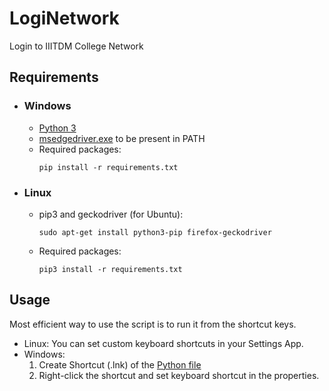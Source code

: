 # LogiNetwork
Login to IIITDM College Network

## Requirements
- ### Windows
  - [Python 3](https://www.python.org/downloads)
  - [msedgedriver.exe](https://msedgedriver.azureedge.net/101.0.1210.47/edgedriver_win64.zip) to be present in PATH
  - Required packages:
    ```
    pip install -r requirements.txt
    ```
- ### Linux
  - pip3 and geckodriver (for Ubuntu):
    ```
    sudo apt-get install python3-pip firefox-geckodriver
    ```
  - Required packages:
    ```
    pip3 install -r requirements.txt
    ```
## Usage
Most efficient way to use the script is to run it from the shortcut keys.
- Linux: You can set custom keyboard shortcuts in your Settings App.
- Windows: 
  1. Create Shortcut (.lnk) of the [Python file](loginet.py)
  2. Right-click the shortcut and set keyboard shortcut in the properties.